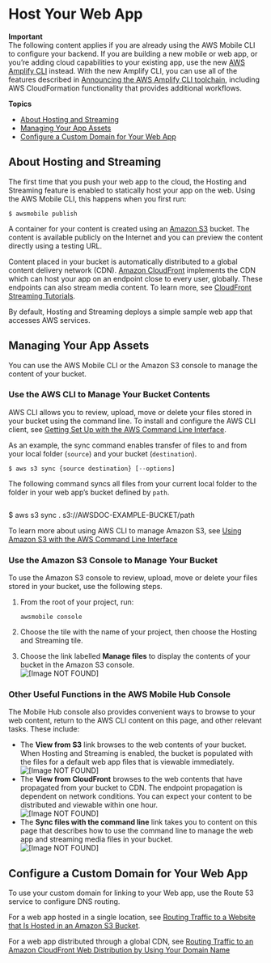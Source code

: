 # Host Your Web App<a name="mobile-hub-web-host-frontend"></a>

**Important**  
The following content applies if you are already using the AWS Mobile CLI to configure your backend\. If you are building a new mobile or web app, or you’re adding cloud capabilities to your existing app, use the new [AWS Amplify CLI](http://aws-amplify.github.io/) instead\. With the new Amplify CLI, you can use all of the features described in [Announcing the AWS Amplify CLI toolchain](http://aws.amazon.com/blogs/mobile/announcing-the-aws-amplify-cli-toolchain/), including AWS CloudFormation functionality that provides additional workflows\.

**Topics**
+ [About Hosting and Streaming](#about-hosting-and-streaming)
+ [Managing Your App Assets](#manage-app-assets)
+ [Configure a Custom Domain for Your Web App](#configure-a-custom-domain-for-your-web-app)

## About Hosting and Streaming<a name="about-hosting-and-streaming"></a>

The first time that you push your web app to the cloud, the Hosting and Streaming feature is enabled to statically host your app on the web\. Using the AWS Mobile CLI, this happens when you first run:

```
$ awsmobile publish
```

A container for your content is created using an [Amazon S3](https://docs.aws.amazon.com/AmazonS3/latest/dev/) bucket\. The content is available publicly on the Internet and you can preview the content directly using a testing URL\.

Content placed in your bucket is automatically distributed to a global content delivery network \(CDN\)\. [Amazon CloudFront](https://aws.amazon.com/cloudfront/) implements the CDN which can host your app on an endpoint close to every user, globally\. These endpoints can also stream media content\. To learn more, see [CloudFront Streaming Tutorials](https://docs.aws.amazon.com/mobile-hub/latest/developerguide/url-cf-dev;Tutorials.html)\.

By default, Hosting and Streaming deploys a simple sample web app that accesses AWS services\.

## Managing Your App Assets<a name="manage-app-assets"></a>

You can use the AWS Mobile CLI or the Amazon S3 console to manage the content of your bucket\.

### Use the AWS CLI to Manage Your Bucket Contents<a name="manage-app-assets-use-cli"></a>

AWS CLI allows you to review, upload, move or delete your files stored in your bucket using the command line\. To install and configure the AWS CLI client, see [Getting Set Up with the AWS Command Line Interface](https://docs.aws.amazon.com/cli/latest/userguide/cli-chap-getting-set-up.html)\.

As an example, the sync command enables transfer of files to and from your local folder \(`source`\) and your bucket \(`destination`\)\.

```
$ aws s3 sync {source destination} [--options]
```

The following command syncs all files from your current local folder to the folder in your web app’s bucket defined by `path`\.

```
```

$ aws s3 sync \. s3://AWSDOC\-EXAMPLE\-BUCKET/path

To learn more about using AWS CLI to manage Amazon S3, see [Using Amazon S3 with the AWS Command Line Interface](https://docs.aws.amazon.com/cli/latest/userguide/cli-s3.html) 

### Use the Amazon S3 Console to Manage Your Bucket<a name="manage-app-assets-use-s3-console"></a>

To use the Amazon S3 console to review, upload, move or delete your files stored in your bucket, use the following steps\.

1. From the root of your project, run:

   ```
   awsmobile console
   ```

1. Choose the tile with the name of your project, then choose the Hosting and Streaming tile\.

1. Choose the link labelled **Manage files** to display the contents of your bucket in the Amazon S3 console\.  
![\[Image NOT FOUND\]](http://docs.aws.amazon.com/aws-mobile/latest/developerguide/images/hosting-and-streaming-manage-files-link.png)

### Other Useful Functions in the AWS Mobile Hub Console<a name="other-useful-functions-in-the-aws-mobile-hub-console"></a>

The Mobile Hub console also provides convenient ways to browse to your web content, return to the AWS CLI content on this page, and other relevant tasks\. These include:
+ The **View from S3** link browses to the web contents of your bucket\. When Hosting and Streaming is enabled, the bucket is populated with the files for a default web app files that is viewable immediately\.  
![\[Image NOT FOUND\]](http://docs.aws.amazon.com/aws-mobile/latest/developerguide/images/hosting-and-streaming-view-s3-link.png)
+ The **View from CloudFront** browses to the web contents that have propagated from your bucket to CDN\. The endpoint propagation is dependent on network conditions\. You can expect your content to be distributed and viewable within one hour\.  
![\[Image NOT FOUND\]](http://docs.aws.amazon.com/aws-mobile/latest/developerguide/images/hosting-and-streaming-view-cloudfront-link.png)
+ The **Sync files with the command line** link takes you to content on this page that describes how to use the command line to manage the web app and streaming media files in your bucket\.  
![\[Image NOT FOUND\]](http://docs.aws.amazon.com/aws-mobile/latest/developerguide/images/hosting-and-streaming-cli-sync-files-link.png)

## Configure a Custom Domain for Your Web App<a name="configure-a-custom-domain-for-your-web-app"></a>

To use your custom domain for linking to your Web app, use the Route 53 service to configure DNS routing\.

For a web app hosted in a single location, see [Routing Traffic to a Website that Is Hosted in an Amazon S3 Bucket](https://docs.aws.amazon.com/Route53/latest/DeveloperGuide/RoutingToS3Bucket.html)\.

For a web app distributed through a global CDN, see [Routing Traffic to an Amazon CloudFront Web Distribution by Using Your Domain Name](https://docs.aws.amazon.com/Route53/latest/DeveloperGuide/routing-to-cloud-fron-distribution.html) 